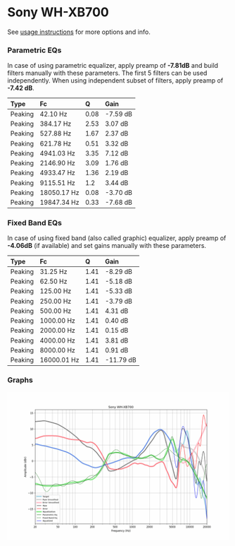 # Sony WH-XB700
See [usage instructions](https://github.com/jaakkopasanen/AutoEq#usage) for more options and info.

### Parametric EQs
In case of using parametric equalizer, apply preamp of **-7.81dB** and build filters manually
with these parameters. The first 5 filters can be used independently.
When using independent subset of filters, apply preamp of **-7.42 dB**.

| Type    | Fc          |    Q | Gain     |
|:--------|:------------|:-----|:---------|
| Peaking | 42.10 Hz    | 0.08 | -7.59 dB |
| Peaking | 384.17 Hz   | 2.53 | 3.07 dB  |
| Peaking | 527.88 Hz   | 1.67 | 2.37 dB  |
| Peaking | 621.78 Hz   | 0.51 | 3.32 dB  |
| Peaking | 4941.03 Hz  | 3.35 | 7.12 dB  |
| Peaking | 2146.90 Hz  | 3.09 | 1.76 dB  |
| Peaking | 4933.47 Hz  | 1.36 | 2.19 dB  |
| Peaking | 9115.51 Hz  | 1.2  | 3.44 dB  |
| Peaking | 18050.17 Hz | 0.08 | -3.70 dB |
| Peaking | 19847.34 Hz | 0.33 | -7.68 dB |

### Fixed Band EQs
In case of using fixed band (also called graphic) equalizer, apply preamp of **-4.06dB**
(if available) and set gains manually with these parameters.

| Type    | Fc          |    Q | Gain      |
|:--------|:------------|:-----|:----------|
| Peaking | 31.25 Hz    | 1.41 | -8.29 dB  |
| Peaking | 62.50 Hz    | 1.41 | -5.18 dB  |
| Peaking | 125.00 Hz   | 1.41 | -5.33 dB  |
| Peaking | 250.00 Hz   | 1.41 | -3.79 dB  |
| Peaking | 500.00 Hz   | 1.41 | 4.31 dB   |
| Peaking | 1000.00 Hz  | 1.41 | 0.40 dB   |
| Peaking | 2000.00 Hz  | 1.41 | 0.15 dB   |
| Peaking | 4000.00 Hz  | 1.41 | 3.81 dB   |
| Peaking | 8000.00 Hz  | 1.41 | 0.91 dB   |
| Peaking | 16000.01 Hz | 1.41 | -11.79 dB |

### Graphs
![](./Sony%20WH-XB700.png)
